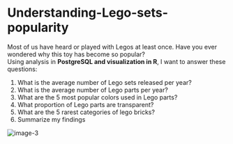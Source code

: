 # Understanding-Lego-sets-popularity

Most of us have heard or played with Legos at least once. Have you ever wondered why this toy has become so popular? </br>
Using analysis in **PostgreSQL and visualization in R**, I want to answer these questions:
1) What is the average number of Lego sets released per year?
2) What is the average number of Lego parts per year?
3) What are the 5 most popular colors used in Lego parts?
4) What proportion of Lego parts are transparent?
5) What are the 5 rarest categories of lego bricks?
6) Summarize my findings 

![image-3](https://user-images.githubusercontent.com/129724865/231423996-0f65ca74-8a3c-4af0-b5dc-57394f3e59c8.png)
